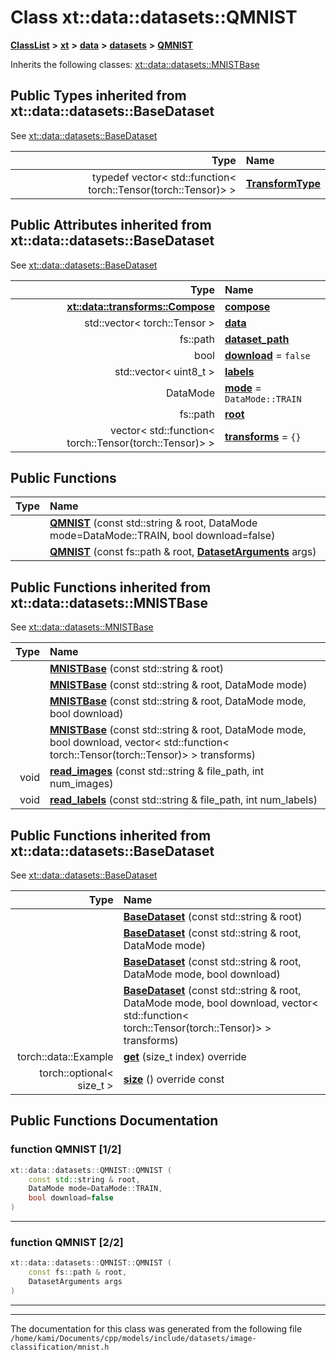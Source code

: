 

# Class xt::data::datasets::QMNIST



[**ClassList**](annotated.md) **>** [**xt**](namespacext.md) **>** [**data**](namespacext_1_1data.md) **>** [**datasets**](namespacext_1_1data_1_1datasets.md) **>** [**QMNIST**](classxt_1_1data_1_1datasets_1_1QMNIST.md)








Inherits the following classes: [xt::data::datasets::MNISTBase](classxt_1_1data_1_1datasets_1_1MNISTBase.md)


















## Public Types inherited from xt::data::datasets::BaseDataset

See [xt::data::datasets::BaseDataset](classxt_1_1data_1_1datasets_1_1BaseDataset.md)

| Type | Name |
| ---: | :--- |
| typedef vector&lt; std::function&lt; torch::Tensor(torch::Tensor)&gt; &gt; | [**TransformType**](classxt_1_1data_1_1datasets_1_1BaseDataset.md#typedef-transformtype)  <br> |












## Public Attributes inherited from xt::data::datasets::BaseDataset

See [xt::data::datasets::BaseDataset](classxt_1_1data_1_1datasets_1_1BaseDataset.md)

| Type | Name |
| ---: | :--- |
|  [**xt::data::transforms::Compose**](classxt_1_1data_1_1transforms_1_1Compose.md) | [**compose**](classxt_1_1data_1_1datasets_1_1BaseDataset.md#variable-compose)  <br> |
|  std::vector&lt; torch::Tensor &gt; | [**data**](classxt_1_1data_1_1datasets_1_1BaseDataset.md#variable-data)  <br> |
|  fs::path | [**dataset\_path**](classxt_1_1data_1_1datasets_1_1BaseDataset.md#variable-dataset_path)  <br> |
|  bool | [**download**](classxt_1_1data_1_1datasets_1_1BaseDataset.md#variable-download)   = `false`<br> |
|  std::vector&lt; uint8\_t &gt; | [**labels**](classxt_1_1data_1_1datasets_1_1BaseDataset.md#variable-labels)  <br> |
|  DataMode | [**mode**](classxt_1_1data_1_1datasets_1_1BaseDataset.md#variable-mode)   = `DataMode::TRAIN`<br> |
|  fs::path | [**root**](classxt_1_1data_1_1datasets_1_1BaseDataset.md#variable-root)  <br> |
|  vector&lt; std::function&lt; torch::Tensor(torch::Tensor)&gt; &gt; | [**transforms**](classxt_1_1data_1_1datasets_1_1BaseDataset.md#variable-transforms)   = `{}`<br> |












































## Public Functions

| Type | Name |
| ---: | :--- |
|   | [**QMNIST**](#function-qmnist-12) (const std::string & root, DataMode mode=DataMode::TRAIN, bool download=false) <br> |
|   | [**QMNIST**](#function-qmnist-22) (const fs::path & root, [**DatasetArguments**](structDatasetArguments.md) args) <br> |


## Public Functions inherited from xt::data::datasets::MNISTBase

See [xt::data::datasets::MNISTBase](classxt_1_1data_1_1datasets_1_1MNISTBase.md)

| Type | Name |
| ---: | :--- |
|   | [**MNISTBase**](classxt_1_1data_1_1datasets_1_1MNISTBase.md#function-mnistbase-14) (const std::string & root) <br> |
|   | [**MNISTBase**](classxt_1_1data_1_1datasets_1_1MNISTBase.md#function-mnistbase-24) (const std::string & root, DataMode mode) <br> |
|   | [**MNISTBase**](classxt_1_1data_1_1datasets_1_1MNISTBase.md#function-mnistbase-34) (const std::string & root, DataMode mode, bool download) <br> |
|   | [**MNISTBase**](classxt_1_1data_1_1datasets_1_1MNISTBase.md#function-mnistbase-44) (const std::string & root, DataMode mode, bool download, vector&lt; std::function&lt; torch::Tensor(torch::Tensor)&gt; &gt; transforms) <br> |
|  void | [**read\_images**](classxt_1_1data_1_1datasets_1_1MNISTBase.md#function-read_images) (const std::string & file\_path, int num\_images) <br> |
|  void | [**read\_labels**](classxt_1_1data_1_1datasets_1_1MNISTBase.md#function-read_labels) (const std::string & file\_path, int num\_labels) <br> |


## Public Functions inherited from xt::data::datasets::BaseDataset

See [xt::data::datasets::BaseDataset](classxt_1_1data_1_1datasets_1_1BaseDataset.md)

| Type | Name |
| ---: | :--- |
|   | [**BaseDataset**](classxt_1_1data_1_1datasets_1_1BaseDataset.md#function-basedataset-14) (const std::string & root) <br> |
|   | [**BaseDataset**](classxt_1_1data_1_1datasets_1_1BaseDataset.md#function-basedataset-24) (const std::string & root, DataMode mode) <br> |
|   | [**BaseDataset**](classxt_1_1data_1_1datasets_1_1BaseDataset.md#function-basedataset-34) (const std::string & root, DataMode mode, bool download) <br> |
|   | [**BaseDataset**](classxt_1_1data_1_1datasets_1_1BaseDataset.md#function-basedataset-44) (const std::string & root, DataMode mode, bool download, vector&lt; std::function&lt; torch::Tensor(torch::Tensor)&gt; &gt; transforms) <br> |
|  torch::data::Example | [**get**](classxt_1_1data_1_1datasets_1_1BaseDataset.md#function-get) (size\_t index) override<br> |
|  torch::optional&lt; size\_t &gt; | [**size**](classxt_1_1data_1_1datasets_1_1BaseDataset.md#function-size) () override const<br> |
















































































## Public Functions Documentation




### function QMNIST [1/2]

```C++
xt::data::datasets::QMNIST::QMNIST (
    const std::string & root,
    DataMode mode=DataMode::TRAIN,
    bool download=false
) 
```




<hr>



### function QMNIST [2/2]

```C++
xt::data::datasets::QMNIST::QMNIST (
    const fs::path & root,
    DatasetArguments args
) 
```




<hr>

------------------------------
The documentation for this class was generated from the following file `/home/kami/Documents/cpp/models/include/datasets/image-classification/mnist.h`

